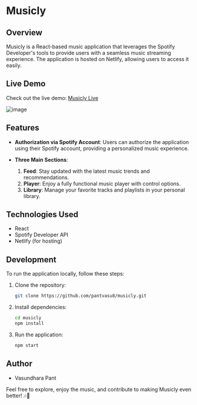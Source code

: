 # Musicly

## Overview

Musicly is a React-based music application that leverages the Spotify Developer's tools to provide users with a seamless music streaming experience. The application is hosted on Netlify, allowing users to access it easily.

## Live Demo

Check out the live demo: [Musicly Live](https://pantvasu8-musicly.netlify.app/)

![image](https://github.com/pantvasu8/MusicLy/assets/96621003/cb3592fe-e5e1-4e70-a395-2723d343f3f8)

## Features

- **Authorization via Spotify Account**: Users can authorize the application using their Spotify account, providing a personalized music experience.

- **Three Main Sections**:
  1. **Feed**: Stay updated with the latest music trends and recommendations.
  2. **Player**: Enjoy a fully functional music player with control options.
  3. **Library**: Manage your favorite tracks and playlists in your personal library.

## Technologies Used

- React
- Spotify Developer API
- Netlify (for hosting)

## Development

To run the application locally, follow these steps:

1. Clone the repository:

   ```bash
   git clone https://github.com/pantvasu8/musicly.git
   ```

2. Install dependencies:

   ```bash
   cd musicly
   npm install
   ```

3. Run the application:

   ```bash
   npm start
   ```

## Author

- Vasundhara Pant

Feel free to explore, enjoy the music, and contribute to making Musicly even better! 🎶🚀



